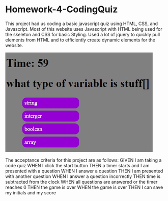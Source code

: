 # Homework-4-CodingQuiz

This project had us coding a basic javascript quiz using HTML, CSS, and Javascript.
Most of this website uses Javascript with HTML being used for the skeleton and CSS for basic Styling. Used a lot of jquery to quickly pull elements from HTML and to efficiently create dynamic elements for the website.

![Javascript Quiz.](./assets/imgs/website_img.jpg)

The acceptance criteria for this project are as follows: 
GIVEN I am taking a code quiz
WHEN I click the start button
THEN a timer starts and I am presented with a question
WHEN I answer a question
THEN I am presented with another question
WHEN I answer a question incorrectly
THEN time is subtracted from the clock
WHEN all questions are answered or the timer reaches 0
THEN the game is over
WHEN the game is over
THEN I can save my initials and my score